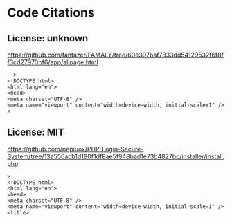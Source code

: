 # Code Citations

## License: unknown
https://github.com/fantazer/FAMALY/tree/60e397baf7833dd54129532f6f8ff3cd27970bf6/app/allpage.html

```
-->
<!DOCTYPE html>
<html lang="en">
<head>
<meta charset="UTF-8" />
<meta name="viewport" content="width=device-width, initial-scale=1" />
<
```


## License: MIT
https://github.com/pepiuox/PHP-Login-Secure-System/tree/13a556acb1d180f1df8ae5f948bad1e73b4827bc/installer/install.php

```
>
<!DOCTYPE html>
<html lang="en">
<head>
<meta charset="UTF-8" />
<meta name="viewport" content="width=device-width, initial-scale=1" />
<title>
```

